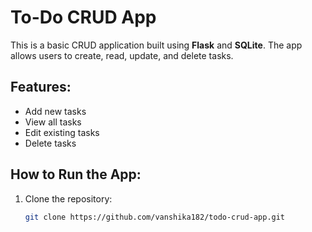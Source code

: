 # To-Do CRUD App

This is a basic CRUD application built using **Flask** and **SQLite**. The app allows users to create, read, update, and delete tasks.

## Features:
- Add new tasks
- View all tasks
- Edit existing tasks
- Delete tasks

## How to Run the App:
1. Clone the repository:
   ```bash
   git clone https://github.com/vanshika182/todo-crud-app.git
